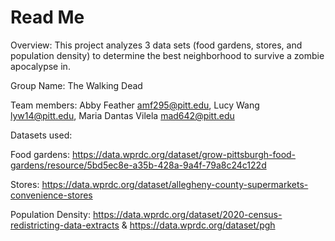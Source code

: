 # Read Me
Overview: This project analyzes 3 data sets (food gardens, stores, and population density) to determine the best neighborhood to survive a zombie apocalypse in.

Group Name: The Walking Dead

Team members: Abby Feather amf295@pitt.edu, Lucy Wang lyw14@pitt.edu, Maria Dantas Vilela mad642@pitt.edu

Datasets used: 

Food gardens: https://data.wprdc.org/dataset/grow-pittsburgh-food-gardens/resource/5bd5ec8e-a35b-428a-9a4f-79a8c24c122d 

Stores: https://data.wprdc.org/dataset/allegheny-county-supermarkets-convenience-stores

Population Density: https://data.wprdc.org/dataset/2020-census-redistricting-data-extracts & https://data.wprdc.org/dataset/pgh
